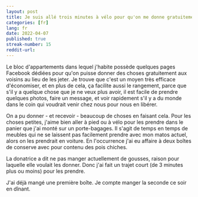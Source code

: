 ```yaml
---
layout: post
title: Je suis allé trois minutes à vélo pour qu'on me donne gratuitement deux boîtes de conserve remplies de pois chiches 
categories: [fr]
lang: fr
date: 2022-04-07
published: true
streak-number: 15
reddit-url:
---
```

Le bloc d'appartements dans lequel j'habite possède quelques pages Facebook dédiées pour qu'on puisse donner des choses gratuitement aux voisins au lieu de les jeter. Je trouve que c'est un moyen très efficace d'économiser, et en plus de cela, ça facilite aussi le rangement, parce que s'il y a quelque chose que je ne veux plus avoir, il est facile de prendre quelques photos, faire un message, et voir rapidement s'il y a du monde dans le coin qui voudrait venir chez nous pour nous en libérer.

On a pu donner - et recevoir - beaucoup de choses en faisant cela. Pour les choses petites, j'aime bien aller à pied ou à vélo pour les prendre dans le panier que j'ai monté sur un porte-bagages. Il s'agit de temps en temps de meubles qui ne se laissent pas facilement prendre avec mon matos actuel, alors on les prendrait en voiture. En l'occurrence j'ai eu affaire à deux boîtes de conserve avec pour contenu des pois chiches.

La donatrice a dit ne pas manger actuellement de gousses, raison pour laquelle elle voulait les donner. Donc j'ai fait un trajet court (de 3 minutes plus ou moins) pour les prendre.

J'ai déjà mangé une première boîte. Je compte manger la seconde ce soir en dînant.
